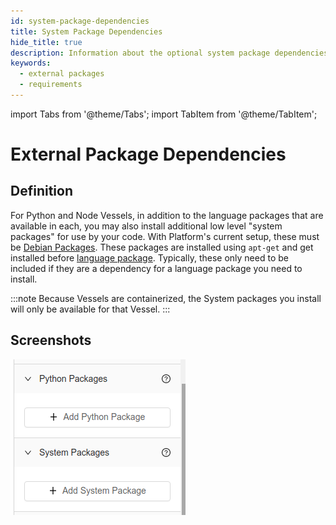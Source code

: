 ```yaml
---
id: system-package-dependencies
title: System Package Dependencies
hide_title: true
description: Information about the optional system package dependencies panel.
keywords:
  - external packages
  - requirements
---
```


import Tabs from '@theme/Tabs';
import TabItem from '@theme/TabItem';

# External Package Dependencies

## Definition

For Python and Node Vessels, in addition to the language packages that are available in each, you may also install additional low level "system packages" for use by your code. With Platform's current setup, these must be [Debian Packages](https://www.debian.org/distrib/packages). These packages are installed using `apt-get` and get installed before [language package](external-package-dependencies.md). Typically, these only need to be included if they are a dependency for a language package you need to install.

:::note
Because Vessels are containerized, the System packages you install will only be available for that Vessel.
:::

## Screenshots
![System Packages - Fleet Builder](../../.gitbook/assets/python-and-system-packages.png)

